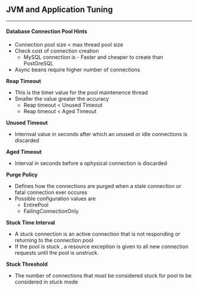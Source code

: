 ## JVM and Application Tuning

--------------------------------
#### Database Connection Pool Hints
- Connection pool size < max thread pool size
- Check cost of connection creation  
  - MySQL connection is - Faster and cheaper to create than PostGreSQL
- Async beans require higher number of connections


**Reap Timeout**
- This is the  timer value for the pool maintenence thread
- Smaller the value greater the accuracy
  - Reap timeout < Unused Timeout 
  - Reap timeout < Aged Timeout

**Unused Timeout**
- Internval value in seconds after which an unused or idle connections is discarded


**Aged Timeout**
- Interval in seconds before a ophysical connection is discarded

**Purge Policy**
- Defines how the connections are purged when a stale connection or fatal connection ever occures
- Possible configuration values are 
    - EntirePool
    - FailingConnectionOnly

**Stuck Time Interval**
- A stuck connection is an active connection that is not responding or returning to the connection pool
- If the pool is stuck , a resource exception is given to all new connection requests until the pool is unstruck.

**Stuck Threshold**
- The number of connections that must be considered stuck for pool to be considered in stuck mode


